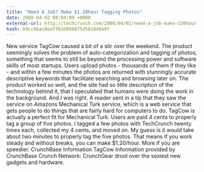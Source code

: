 ```yaml
---
title: "Need A Job? Make $1.20hour Tagging Photos"
date: 2008-04-02 08:04:09 +0000
external-url: http://techcrunch.com/2008/04/02/need-a-job-make-120hour-tagging-photos/
hash: b9cc0bac0eaff63d868875d581840a9f
---
```


New service TagCow caused a bit of a stir over the weekend. The product seemingly solves the problem of auto-categorization and tagging of photos, something that seems to still be beyond the processing power and software skills of most startups.  Users upload photos - thousands of them if they like - and within a few minutes the photos are returned with stunningly accurate descriptive keywords that facilitate searching and browsing later on. The product worked so well, and the site had so little description of the technology behind it, that I speculated that humans were doing the work in the background.  And.I was right. A reader sent in a tip that they saw the service on Amazons Mechanical Turk service, which is a web service that gets people to do things that are fairly hard for computers to do. TagCow is actually a perfect fit for Mechanical Turk.  Users are paid 4 cents to properly tag a group of five photos. I tagged a few photos with TechCrunch twenty times each, collected my 4 cents, and moved on. My guess is it would take about two minutes to properly tag the five photos. That means if you work steady and without breaks, you can make $1.20/hour. More if you are speedier.        CrunchBase Information   TagCow  Information provided by CrunchBase   Crunch Network:  CrunchGear drool over the sexiest new gadgets and hardware.
